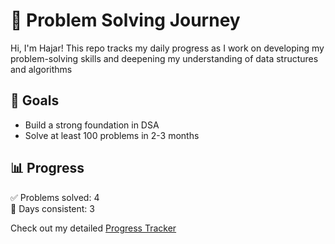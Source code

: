 # 🧠 Problem Solving Journey 

Hi, I'm Hajar! This repo tracks my daily progress as I work on developing my problem-solving skills and deepening my understanding of data structures and algorithms

## 🚀 Goals

- Build a strong foundation in DSA
- Solve at least 100 problems in 2-3 months

## 📊 Progress

✅ Problems solved: 4  
📅 Days consistent: 3  

Check out my detailed [Progress Tracker](./progress_tracker.md)
